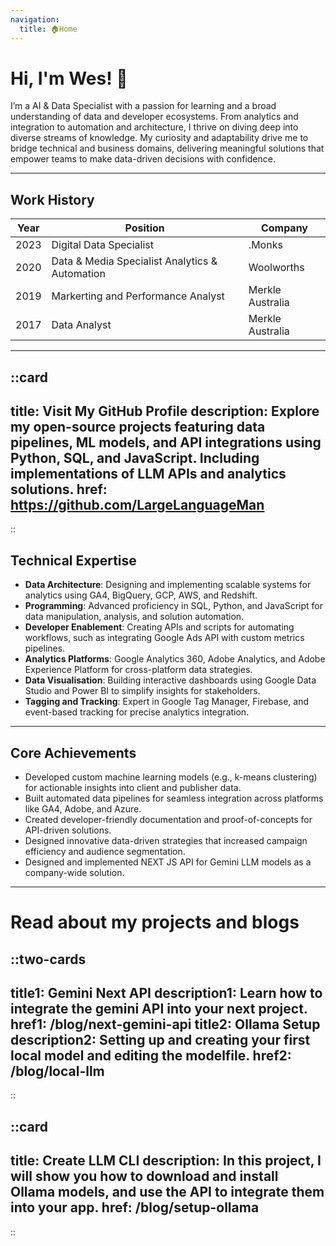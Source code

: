 ```yaml
---
navigation:
  title: 🏠Home
---
```




# **Hi, I'm Wes!** 👋


I’m a AI & Data Specialist with a passion for learning and a broad understanding of data and developer ecosystems. From analytics and integration to automation and architecture, I thrive on diving deep into diverse streams of knowledge. My curiosity and adaptability drive me to bridge technical and business domains, delivering meaningful solutions that empower teams to make data-driven decisions with confidence.

---

## Work History

| **Year**       | **Position**                                | **Company**              |
|-----------------|--------------------------------------------|--------------------------|
| 2023  | Digital Data Specialist                    | .Monks             |
| 2020   | Data & Media Specialist Analytics & Automation                         | Woolworths |
| 2019   | Markerting and Performance Analyst                         | Merkle Australia         |
| 2017    | Data Analyst                               | Merkle Australia         |

---
::card
---
title: Visit My GitHub Profile
description: Explore my open-source projects featuring data pipelines, ML models, and API integrations using Python, SQL, and JavaScript. Including implementations of LLM APIs and analytics solutions.
href: https://github.com/LargeLanguageMan
---
::

## Technical Expertise

- **Data Architecture**: Designing and implementing scalable systems for analytics using GA4, BigQuery, GCP, AWS, and Redshift.
- **Programming**: Advanced proficiency in SQL, Python, and JavaScript for data manipulation, analysis, and solution automation.
- **Developer Enablement**: Creating APIs and scripts for automating workflows, such as integrating Google Ads API with custom metrics pipelines.
- **Analytics Platforms**: Google Analytics 360, Adobe Analytics, and Adobe Experience Platform for cross-platform data strategies.
- **Data Visualisation**: Building interactive dashboards using Google Data Studio and Power BI to simplify insights for stakeholders.
- **Tagging and Tracking**: Expert in Google Tag Manager, Firebase, and event-based tracking for precise analytics integration.

---

## Core Achievements

- Developed custom machine learning models (e.g., k-means clustering) for actionable insights into client and publisher data.
- Built automated data pipelines for seamless integration across platforms like GA4, Adobe, and Azure.
- Created developer-friendly documentation and proof-of-concepts for API-driven solutions.
- Designed innovative data-driven strategies that increased campaign efficiency and audience segmentation.
- Designed and implemented NEXT JS API for Gemini LLM models as a company-wide solution.

---

# Read about my projects and blogs

::two-cards
---
title1: Gemini Next API
description1: Learn how to integrate the gemini API into your next project.
href1: /blog/next-gemini-api
title2: Ollama Setup
description2: Setting up and creating your first local model and editing the modelfile.
href2: /blog/local-llm 
---
::

::card
---
title: Create LLM CLI
description: In this project, I will show you how to download and install Ollama models, and use the API to integrate them into your app.
href: /blog/setup-ollama
---
::

